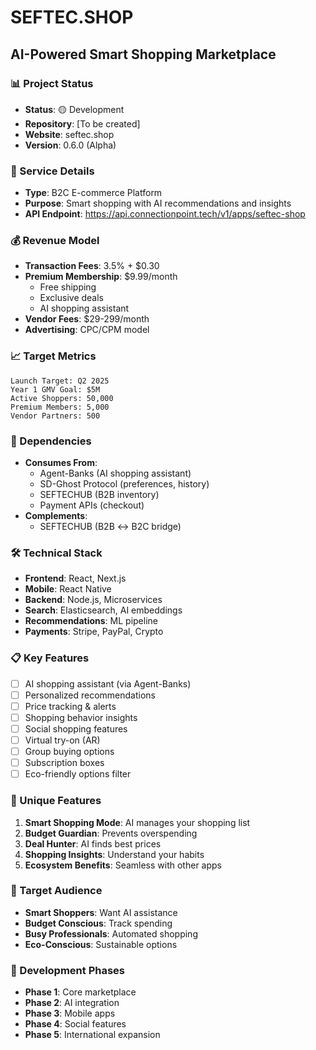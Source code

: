 # SEFTEC.SHOP
## AI-Powered Smart Shopping Marketplace

### 📊 Project Status
- **Status**: 🟡 Development
- **Repository**: [To be created]
- **Website**: seftec.shop
- **Version**: 0.6.0 (Alpha)

### 🔧 Service Details
- **Type**: B2C E-commerce Platform
- **Purpose**: Smart shopping with AI recommendations and insights
- **API Endpoint**: https://api.connectionpoint.tech/v1/apps/seftec-shop

### 💰 Revenue Model
- **Transaction Fees**: 3.5% + $0.30
- **Premium Membership**: $9.99/month
  - Free shipping
  - Exclusive deals
  - AI shopping assistant
- **Vendor Fees**: $29-299/month
- **Advertising**: CPC/CPM model

### 📈 Target Metrics
```
Launch Target: Q2 2025
Year 1 GMV Goal: $5M
Active Shoppers: 50,000
Premium Members: 5,000
Vendor Partners: 500
```

### 🔗 Dependencies
- **Consumes From**:
  - Agent-Banks (AI shopping assistant)
  - SD-Ghost Protocol (preferences, history)
  - SEFTECHUB (B2B inventory)
  - Payment APIs (checkout)
- **Complements**:
  - SEFTECHUB (B2B ↔ B2C bridge)

### 🛠️ Technical Stack
- **Frontend**: React, Next.js
- **Mobile**: React Native
- **Backend**: Node.js, Microservices
- **Search**: Elasticsearch, AI embeddings
- **Recommendations**: ML pipeline
- **Payments**: Stripe, PayPal, Crypto

### 📋 Key Features
- [ ] AI shopping assistant (via Agent-Banks)
- [ ] Personalized recommendations
- [ ] Price tracking & alerts
- [ ] Shopping behavior insights
- [ ] Social shopping features
- [ ] Virtual try-on (AR)
- [ ] Group buying options
- [ ] Subscription boxes
- [ ] Eco-friendly options filter

### 🎯 Unique Features
1. **Smart Shopping Mode**: AI manages your shopping list
2. **Budget Guardian**: Prevents overspending
3. **Deal Hunter**: AI finds best prices
4. **Shopping Insights**: Understand your habits
5. **Ecosystem Benefits**: Seamless with other apps

### 👥 Target Audience
- **Smart Shoppers**: Want AI assistance
- **Budget Conscious**: Track spending
- **Busy Professionals**: Automated shopping
- **Eco-Conscious**: Sustainable options

### 🚀 Development Phases
- **Phase 1**: Core marketplace
- **Phase 2**: AI integration
- **Phase 3**: Mobile apps
- **Phase 4**: Social features
- **Phase 5**: International expansion